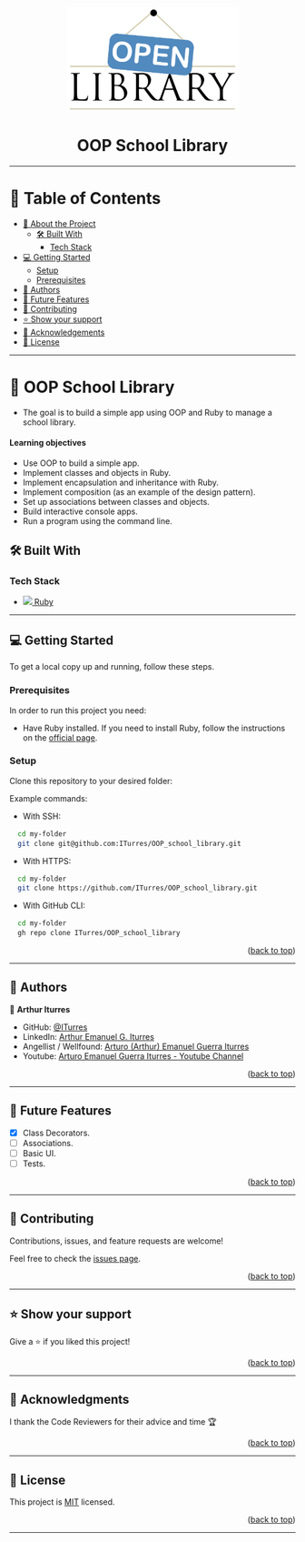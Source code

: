 <a name="readme-top"></a>

<div align="center">
    <img src="assets/school-library-logo.png" alt="logo" width="300"  height="auto" />
    <h1><b>OOP School Library</b></h1>
</div>

---

<!-- TABLE OF CONTENTS -->

# 📗 Table of Contents

- [📖 About the Project](#about-project)
  - [🛠 Built With](#built-with)
    - [Tech Stack](#tech-stack)
- [💻 Getting Started](#getting-started)
  - [Setup](#setup)
  - [Prerequisites](#prerequisites)
- [👥 Authors](#authors)
- [🔭 Future Features](#future-features)
- [🤝 Contributing](#contributing)
- [⭐️ Show your support](#support)
- [🙏 Acknowledgements](#acknowledgements)
- [📝 License](#license)

---

<!-- PROJECT DESCRIPTION -->

# 📖 OOP School Library <a name="about-project"></a>

- The goal is to build a simple app using OOP and Ruby to manage a school library.

#### Learning objectives

- Use OOP to build a simple app.
- Implement classes and objects in Ruby.
- Implement encapsulation and inheritance with Ruby.
- Implement composition (as an example of the design pattern).
- Set up associations between classes and objects.
- Build interactive console apps.
- Run a program using the command line.

## 🛠 Built With <a name="built-with"></a>

### Tech Stack <a name="tech-stack"></a>

  <ul>
    <li>
      <a href="https://www.ruby-lang.org/en/">
        <img src="https://skillicons.dev/icons?i=ruby"/> Ruby
      </a>
    </li>
  </ul>

---

<!-- GETTING STARTED -->

## 💻 Getting Started <a name="getting-started"></a>

To get a local copy up and running, follow these steps.

### Prerequisites

In order to run this project you need:

- Have Ruby installed. If you need to install Ruby, follow the instructions on the [official page](https://www.ruby-lang.org/en/documentation/installation/).

### Setup

Clone this repository to your desired folder:

Example commands:

- With SSH:

```bash
  cd my-folder
  git clone git@github.com:ITurres/OOP_school_library.git
```

- With HTTPS:

```bash
  cd my-folder
  git clone https://github.com/ITurres/OOP_school_library.git
```

- With GitHub CLI:

```bash
  cd my-folder
  gh repo clone ITurres/OOP_school_library
```

<p align="right">(<a href="#readme-top">back to top</a>)</p>

---

<!-- AUTHORS -->

## 👥 Authors <a name="authors"></a>

👤 **Arthur Iturres**

- GitHub: [@ITurres](https://github.com/ITurres)
- LinkedIn: [Arthur Emanuel G. Iturres](https://www.linkedin.com/in/arturoemanuelguerraiturres/)
- Angellist / Wellfound: [Arturo (Arthur) Emanuel Guerra Iturres](https://wellfound.com/u/arturo-arthur-emanuel-guerra-iturres)
- Youtube: [Arturo Emanuel Guerra Iturres - Youtube Channel](https://www.youtube.com/channel/UC6GFUFHOtBS9mOuI8EJ6q4g)

<p align="right">(<a href="#readme-top">back to top</a>)</p>

---

<!-- FUTURE FEATURES -->

## 🔭 Future Features <a name="future-features"></a>

- [x] Class Decorators.
- [ ] Associations.
- [ ] Basic UI.
- [ ] Tests.

<p align="right">(<a href="#readme-top">back to top</a>)</p>

---

<!-- CONTRIBUTING -->

## 🤝 Contributing <a name="contributing"></a>

Contributions, issues, and feature requests are welcome!

Feel free to check the [issues page](https://github.com/ITurres/OOP_school_library/issues).

<p align="right">(<a href="#readme-top">back to top</a>)</p>

---

<!-- SUPPORT -->

## ⭐️ Show your support <a name="support"></a>

Give a ⭐ if you liked this project!

<p align="right">(<a href="#readme-top">back to top</a>)</p>

---

<!-- ACKNOWLEDGEMENTS -->

## 🙏 Acknowledgments <a name="acknowledgements"></a>

I thank the Code Reviewers for their advice and time 🏆

<p align="right">(<a href="#readme-top">back to top</a>)</p>

---

<!-- LICENSE -->

## 📝 License <a name="license"></a>

This project is [MIT](./LICENSE) licensed.

<p align="right">(<a href="#readme-top">back to top</a>)</p>

---
